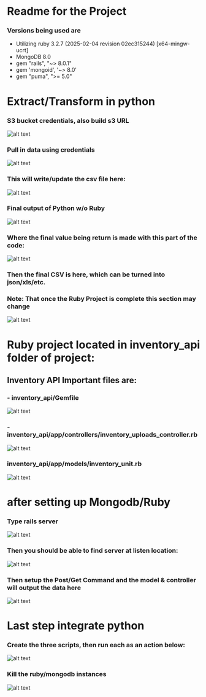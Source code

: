 # Readme for the Project
### Versions being used are
- Utilizing ruby 3.2.7 (2025-02-04 revision 02ec315244) [x64-mingw-ucrt]
- MongoDB 8.0
- gem "rails", "~> 8.0.1"
- gem 'mongoid', '~> 8.0'
- gem "puma", ">= 5.0"
# Extract/Transform in python

### S3 bucket credentials, also build s3 URL 
![alt text](images/image-9.png)

### Pull in data using credentials
![alt text](images/image-10.png)

### This will write/update the csv file here:
![alt text](images/image-11.png)

### Final output of Python w/o Ruby
![alt text](images/image-7.png)

### Where the final value being return is made with this part of the code:
![alt text](images/image-8.png)

### Then the final CSV is here, which can be turned into json/xls/etc.
### Note: That once the Ruby Project is complete this section may change
![alt text](images/image-13.png)

# Ruby project located in inventory_api folder of project:
## Inventory API Important files are:

### - inventory_api/Gemfile
![alt text](images/image-4.png)

### - inventory_api/app/controllers/inventory_uploads_controller.rb
![alt text](images/image-6.png)

### inventory_api/app/models/inventory_unit.rb
![alt text](images/image-5.png)

# after setting up Mongodb/Ruby 
### Type rails server
![alt text](images/image-1.png)

### Then you should be able to find server at listen location:
![alt text](images/image-2.png)

### Then setup the Post/Get Command and the model & controller will output the data here 
![alt text](images/image-3.png)

# Last step integrate python 

### Create the three scripts, then run each as an action below:
![alt text](images/image-14.png)


### Kill the ruby/mongodb instances
![alt text](images/image-15.png)
